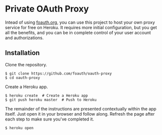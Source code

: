 Private OAuth Proxy
===================

Intead of using [foauth.org](https://foauth.org/), you can use this project to
host your own proxy service for free on Heroku. It requires more initial
configuration, but you get all the benefits, and you can be in complete control
of your user account and authorizations.

Installation
------------

Clone the repository.

    $ git clone https://github.com/foauth/oauth-proxy
    $ cd oauth-proxy

Create a Heroku app.

    $ heroku create  # Create a Heroku app
    $ git push heroku master  # Push to Heroku

The remainder of the instructions are presented contextually within the app
itself. Just open it in your browser and follow along. Refresh the page after
each step to make sure you've completed it.

    $ heroku open
